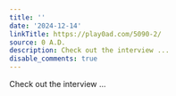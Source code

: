 ```yaml
---
title: ''
date: '2024-12-14'
linkTitle: https://play0ad.com/5090-2/
source: 0 A.D.
description: Check out the interview ...
disable_comments: true
---
```

Check out the interview ...